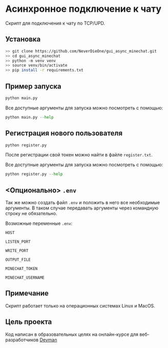 # Асинхронное подключение к чату

Скрипт для подключения к чату по TCP/UPD.

## Установка

```bash
>> git clone https://github.com/NeverDieOne/gui_async_minechat.git
>> cd gui_async_minechat
>> python -m venv venv
>> source venv/bin/activate
>> pip install -r requirements.txt
```

## Пример запуска

```python
python main.py
```

Все доступные аргументы для запуска можно посмотреть с помощью:

```python
python main.py --help
```

## Регистрация нового пользователя

```python
python register.py
```

После регистрации свой токен можно найти в файле `register.txt`.

Все доступные аргументы для запуска можно посмотреть с помощью:

```python
python register.py --help
```

## <Опционально> `.env`
Так же можно создать файл `.env` и положить в него все необходимые аргументы.
В таком случае передавать аргументы через командную строку не обязательно.

Возможные переменные `.env`:

`HOST`

`LISTEN_PORT`

`WRITE_PORT`

`OUTPUT_FILE`

`MINECHAT_TOKEN`

`MINECHAT_USERNAME`

## Примечание

Скрипт работает только на операционных системах Linux и MacOS.

## Цель проекта
Код написан в образовательных целях на онлайн-курсе для веб-разработчиков [Devman](https://dvmn.org/modules)

